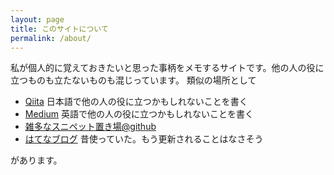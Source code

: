```yaml
---
layout: page
title: このサイトについて
permalink: /about/
---
```


私が個人的に覚えておきたいと思った事柄をメモするサイトです。他の人の役に立つものも立たないものも混じっています。
類似の場所として

- [Qiita](https://qiita.com/hotoku) 日本語で他の人の役に立つかもしれないことを書く
- [Medium](https://medium.com/@hotoku) 英語で他の人の役に立つかもしれないことを書く
- [雑多なスニペット置き場@github](https://github.com/hotoku/samples/)
- [はてなブログ](https://hotoku.hatenablog.com/) 昔使っていた。もう更新されることはなさそう

があります。
